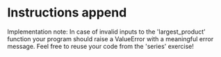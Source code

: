 # Instructions append

Implementation note:
In case of invalid inputs to the 'largest_product' function
your program should raise a ValueError with a meaningful error message.
Feel free to reuse your code from the 'series' exercise!
